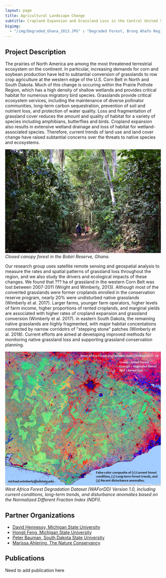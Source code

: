 ```yaml
---
layout: page
title: Agricultural Landscape Change
subtitle: Cropland Expansion and Grassland Loss in the Central United States
bigimg: 
  - "/img/Degraded_Ghana_2013.JPG" : "Degraded Forest, Brong Ahafo Region of Ghana"
---
```


## Project Description

The prairies of North America are among the most threatened terrestrial ecosystem on the continent. In particular, increasing demands for corn and soybean production have led to subtantial conversion of grasslands to row crop agriculture at the western edge of the U.S. Corn Belt in North and South Dakota. Much of this change is occuring within the Prairie Pothole Region, which has a high density of shallow wetlands and provides critical habitat for numerous migratory bird species. Grasslands provide critical ecosystem services, including the maintenance of diverse pollinator communities, long-term carbon sequestration, prevention of soil and nutrient loss, and protection of water quality. Loss and fragmentation of grassland cover reduces the amount and quality of habitat for a variety of species including amphibians, butterflies and birds. Cropland expansion also results in extensive wetland drainage and loss of habitat for wetland-associated species. Therefore, current trends of land use and land cover change have raised subtantial concerns over the threats to native species and ecosystems. 

![UG Forest Photo](/img/Bobiri_forest.JPG)<br/>
*Closed canopy forest in the Bobiri Reserve, Ghana.*

Our research group uses satellite remote sensing and geospatial analysis to measure the rates and spatial patterns of grassland loss throughout the region, and we also study the drivers and ecological impacts of these changes. We found that ??? ha of grassland in the western Corn Belt was lost between 2007-2011 (Wright and Wimberly, 2013). Although most of the converted grasslands were former croplands enrolled in the conservation reserve program, nearly 20% were undisturbed native grasslands (Wimberly et al. 2017). Larger farms, younger farm operators, higher levels of farm income, higher proportions of rented croplands, and marginal yields are associated with higher rates of cropland expansion and grassland conversion (Wimberly et al. 2017). in eastern South Dakota, the remaining native grasslands are highly fragmented, with major habitat concentations connected by narrow corridotrs of "stepping stone" patches (Wimberly et al. 2018). Current efforts are aimed at developing improved methods for monitoring native grassland loss and supporting grassland conservation planning.

![WAForDD Map](/img/WAForDD_map.jpg)<br/>
*West Africa Forest Degradation Dataset (WAForDD) Version 1.0, including current conditions, long-term trends, and disturbance anomalies based on the Normalized Different Fraction Index (NDFI).*

## Partner Organizations

* [David Hennessy, Michigan State University](https://www.canr.msu.edu/people/david_hennessy)
* [Hongli Feng, Michigan State University](https://www.canr.msu.edu/people/hongli_feng)
* [Peter Bauman, South Dakota State University](https://www.sdstate.edu/directory/peter-bauman)
* [Marissa Ahlering, The Nature Conservancy](https://www.researchgate.net/profile/Marissa_Ahlering)

## Publications

Need to add publication here

